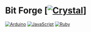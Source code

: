 # Bit Forge [[![Crystal](https://img.shields.io/badge/crystal-%23000000.svg?flat&logo=crystal&logoColor=white)](https://github.com/bf-cr)]

[![Arduino](https://img.shields.io/badge/-Arduino-00979D?style=for-the-badge&logo=Arduino&logoColor=white)](https://github.com/bf-arduino) [![JavaScript](https://img.shields.io/badge/javascript-%23323330.svg?style=for-the-badge&logo=javascript&logoColor=%23F7DF1E)](https://github.com/bf-js) [![Ruby](https://img.shields.io/badge/ruby-%23CC342D.svg?style=for-the-badge&logo=ruby&logoColor=white)](https://github.com/bf-rb)
